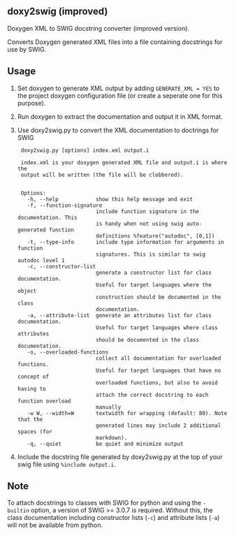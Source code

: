 doxy2swig (improved)
--------------------

Doxygen XML to SWIG docstring converter (improved version).

Converts Doxygen generated XML files into a file containing docstrings
for use by SWIG.


Usage
-----

1. Set doxygen to generate XML output by adding `GENERATE_XML = YES` to the project doxygen configuration file (or create a seperate one for this purpose).

2. Run doxygen to extract the documentation and output it in XML format.

3. Use doxy2swig.py to convert the XML documentation to doctrings for SWIG

        doxy2swig.py [options] index.xml output.i

        index.xml is your doxygen generated XML file and output.i is where the
        output will be written (the file will be clobbered).


        Options:
          -h, --help            show this help message and exit
          -f, --function-signature
                                include function signature in the documentation. This
                                is handy when not using swig auto-generated function
                                definitions %feature("autodoc", [0,1])
          -t, --type-info       include type information for arguments in function
                                signatures. This is similar to swig autodoc level 1
          -c, --constructor-list
                                generate a constructor list for class documentation.
                                Useful for target languages where the object
                                construction should be documented in the class
                                documentation.
          -a, --attribute-list  generate an attributes list for class documentation.
                                Useful for target languages where class attributes
                                should be documented in the class documentation.
          -o, --overloaded-functions
                                collect all documentation for overloaded functions.
                                Useful for target languages that have no concept of
                                overloaded functions, but also to avoid having to
                                attach the correct docstring to each function overload
                                manually
          -w W, --width=W       textwidth for wrapping (default: 80). Note that the
                                generated lines may include 2 additional spaces (for
                                markdown).
          -q, --quiet           be quiet and minimize output

4. Include the docstring file generated by doxy2swig.py at the top of your swig file using `%include output.i`.


Note
----

To attach docstrings to classes with SWIG for python and using the `-builtin` option,
a version of SWIG >= 3.0.7 is required.
Without this, the class documentation including constructor lists (`-c`) and attribute
lists (`-a`) will not be available from python.

